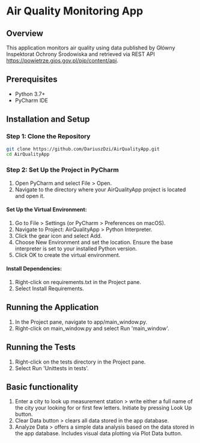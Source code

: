 # Air Quality Monitoring App

## Overview
This application monitors air quality using data published by Główny Inspektorat Ochrony Środowiska and retrieved via REST API https://powietrze.gios.gov.pl/pjp/content/api.
## Prerequisites
- Python 3.7+
- PyCharm IDE

## Installation and Setup

### Step 1: Clone the Repository
```bash
git clone https://github.com/DariuszDzi/AirQualityApp.git
cd AirQualityApp
```
### Step 2: Set Up the Project in PyCharm
1. Open PyCharm and select File > Open.
2. Navigate to the directory where your AirQualityApp project is located and open it.

#### Set Up the Virtual Environment:
1. Go to File > Settings (or PyCharm > Preferences on macOS).
2. Navigate to Project: AirQualityApp > Python Interpreter.
3. Click the gear icon and select Add.
4. Choose New Environment and set the location. Ensure the base interpreter is set to your installed Python version.
5. Click OK to create the virtual environment.

#### Install Dependencies:
1. Right-click on requirements.txt in the Project pane.
2. Select Install Requirements.

## Running the Application
1. In the Project pane, navigate to app/main_window.py.
2. Right-click on main_window.py and select Run 'main_window'.
## Running the Tests
1. Right-click on the tests directory in the Project pane.
2. Select Run 'Unittests in tests'.

## Basic functionality
1. Enter a city to look up measurement station > write either a full name of the city your looking for or first few letters. Initiate by pressing Look Up button.
2. Clear Data button > clears all data stored in the app database.
3. Analyze Data > offers a simple data analysis based on the data stored in the app database. Includes visual data plotting via Plot Data button.